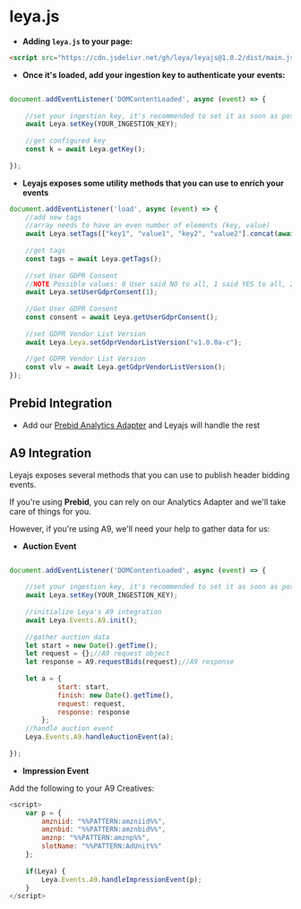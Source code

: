 # leya.js

* **Adding `leya.js` to your page:**

```html
<script src="https://cdn.jsdelivr.net/gh/leya/leyajs@1.0.2/dist/main.js"></script>
```

* **Once it's loaded, add your ingestion key to authenticate your events:**

````javascript

document.addEventListener('DOMContentLoaded', async (event) => {
    
    //set your ingestion key, it's recommended to set it as soon as possible
    await Leya.setKey(YOUR_INGESTION_KEY);
    
    //get configured key
    const k = await Leya.getKey();
   
});

````

* **Leyajs exposes some utility methods that you can use to enrich your events**

````javascript
document.addEventListener('load', async (event) => {
    //add new tags
    //array needs to have an even number of elements (key, value) 
    await Leya.setTags(["key1", "value1", "key2", "value2"].concat(await Leya.getTags()));
    
    //get tags
    const tags = await Leya.getTags();
    
    //set User GDPR Consent
    //NOTE Possible values: 0 User said NO to all, 1 said YES to all, 2 y/n to some, 3 unknown
    await Leya.setUserGdprConsent(1); 
    
    //Get User GDPR Consent
    const consent = await Leya.getUserGdprConsent();
    
    //set GDPR Vendor List Version
    await Leya.Leya.setGdprVendorListVersion("v1.0.0a-c");
    
    //get GDPR Vendor List Version
    const vlv = await Leya.getGdprVendorListVersion();
});

````

## Prebid Integration

- Add our [Prebid Analytics Adapter](https://github.com/Leya/leya-prebid-analytics-adapter) and Leyajs will handle the rest

## A9 Integration

Leyajs exposes several methods that you can use to publish header bidding events. 

If you're using **Prebid**, you can rely on our Analytics Adapter and we'll take care of things for you.

However, if you're using A9, we'll need your help to gather data for us:

* **Auction Event**
````javascript

document.addEventListener('DOMContentLoaded', async (event) => {
    
    //set your ingestion key, it's recommended to set it as soon as possible
    await Leya.setKey(YOUR_INGESTION_KEY);
    
    //initialize Leya's A9 integration
    await Leya.Events.A9.init();
    
    //gather auction data
    let start = new Date().getTime();
    let request = {};//A9 request object
    let response = A9.requestBids(request);//A9 response
    
    let a = {
            start: start,
            finish: new Date().getTime(),
            request: request,
            response: response
        };
    //handle auction event
    Leya.Events.A9.handleAuctionEvent(a);
    
});
````  

* **Impression Event**

Add the following to your A9 Creatives:

````javascript
<script>
    var p = {
    	amzniid: "%%PATTERN:amzniid%%",
    	amznbid: "%%PATTERN:amznbid%%",
    	amznp: "%%PATTERN:amznp%%",
    	slotName: "%%PATTERN:AdUnit%%"
    };
    
    if(Leya) {
    	Leya.Events.A9.handleImpressionEvent(p);
    }
</script>
````
